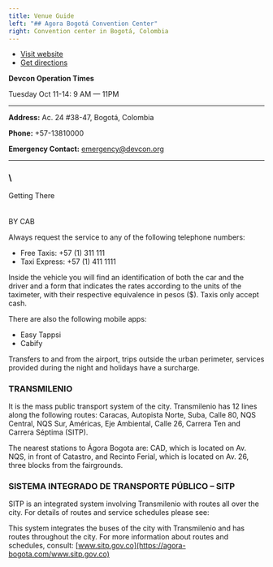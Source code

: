 ```yaml
---
title: Venue Guide
left: "## Agora Bogotá Convention Center"
right: Convention center in Bogotá, Colombia
---
```

* [Visit website](https://agora-bogota.com/)
* [Get directions](https://goo.gl/maps/ueD2M25YVAVL4xvj7)

**Devcon Operation Times**

Tuesday Oct 11-14: 9 AM — 11PM

- - -

**Address:** Ac. 24 #38-47, Bogotá, Colombia

**Phone:** +57-13810000

**Emergency Contact:** [emergency@devcon.org](mailto:emergency@devcon.org)

- - -

### \
Getting There\
\
\
BY CAB

Always request the service to any of the following telephone numbers:

* Free Taxis: +57 (1) 311 111
* Taxi Express: +57 (1) 411 1111

Inside the vehicle you will find an identification of both the car and the driver and a form that indicates the rates according to the units of the taximeter, with their respective equivalence in pesos ($). Taxis only accept cash.

There are also the following mobile apps:

* Easy Tappsi
* Cabify

Transfers to and from the airport, trips outside the urban perimeter, services provided during the night and holidays have a surcharge.

### TRANSMILENIO

It is the mass public transport system of the city. Transmilenio has 12 lines along the following routes: Caracas, Autopista Norte, Suba, Calle 80, NQS Central, NQS Sur, Américas, Eje Ambiental, Calle 26, Carrera Ten and Carrera Séptima (SITP).

The nearest stations to Ágora Bogota are: CAD, which is located on Av. NQS, in front of Catastro, and Recinto Ferial, which is located on Av. 26, three blocks from the fairgrounds.

### SISTEMA INTEGRADO DE TRANSPORTE PÚBLICO – SITP

SITP is an integrated system involving Transmilenio with routes all over the city. For details of routes and service schedules please see:

This system integrates the buses of the city with Transmilenio and has routes throughout the city. For more information about routes and schedules, consult: [www.sitp.gov.co](https://agora-bogota.com/www.sitp.gov.co)